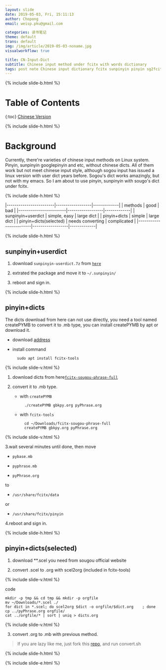 ```yaml
---
layout: slide
date: 2019-05-03, Fri, 15:11:13
author: Chopong
email: weisp.pku@gmail.com

categories: 读书笔记
theme: default
trans: default
img: /img/article/2019-05-03-noname.jpg
visualworkflow: true

title: CN-Input-Dict
subtitle: Chinese input method under fcitx with words dictionary
tags: post note Chinese input dictionary fcitx sunpinyin pinyin sg2fcitx createPYMB sogou
---
```


{% include slide-b.html %}

# Table of Contents #

{:toc}
[Chinese Version](https://github.com/Chopong/fcitx-dict)

{% include slide-h.html %}

# Background #

Currently, there're varieties of chinese input methods on Linux system. Pinyin, sunpinyin googlepinyin and etc, without chinese dicts. All of them work but not meet chinese input style, although sogou input has issued a linux version with user dict years before. Sogou's dict works amazingly, but not with my emacs. So I am about to use pinyin, sunpinyin with sougo's dict under fcitx.

{% include slide-h.html %}

|------------------------|------------------|-------------|
| methods                | good             | bad         |
|------------------------|------------------|-------------|
| sunpinyin+userdict     | simple, easy     | large dict  |
| pinyin+dicts           | simple           | large dict  |
| pinyin+dicts(selected) | needs converting | complicated |
|------------------------|------------------|-------------|

{% include slide-h.html %}

## sunpinyin+userdict ##

1. download `sunpinyin-userdict.7z` from [`here`][1]

   [1]:https://code.google.com/archive/p/hslinuxextra/downloads

2. extrated the package and move it to `~/.sunpinyin/`

3. reboot and sign in.


{% include slide-h.html %}


## pinyin+dicts ##

The dicts download from here can not use directly, you need a tool named createPYMB to convert it to .mb type, you can install createPYMB by apt or download it.

* download [address][2]

  [2]:https://github.com/Chopong/fcitx-dict

* install command

        sudo apt install fcitx-tools

{% include slide-v.html %}

1. download dicts from here[`fcitx-sougou-phrase-full`][3]

   [3]:https://code.google.com/archive/p/hslinuxextra/downloads

2. convert it to .mb type.

    * with `createPYMB`

            ./createPYMB gbkpy.org pyPhrase.org

    * with `fcitx-tools`

            cd ~/Downloads/fcitx-sougou-phrase-full
            createPYMB gbkpy.org pyPhrase.org

{% include slide-v.html %}

3.wait several minutes until done, then move
   * `pybase.mb`

   * `pyphrase.mb`

   * `pyPhrase.org`

   to

   * `/usr/share/fcitx/data`

   or

   *  `/usr/share/fcitx/pinyin`

4.reboot and sign in.


{% include slide-h.html %}

## pinyin+dicts(selected) ##

1. download **.scel you need from sougou official website

2. convert .scel to .org with scel2org (included in fcitx-tools)

{% include slide-v.html %}

code

    mkdir -p tmp && cd tmp && mkdir -p orgfile
    mv ~/Downloads/*.scel ./
    for dict in *.scel; do scel2org $dict -o orgfile/$dict.org    ; done
    cp ../pyPhrase.org orgfile/
    cat ../orgfile/* | sort | uniq > dicts.org

{% include slide-v.html %}

3. convert .org to .mb with previous method.

> If you are lazy like me, just fork this [repo][5], and run convert.sh

[5]:https://github.com/Chopong/fcitx-dict/tree/master

{% include slide-h.html %}

{% include slide-e.html %}
